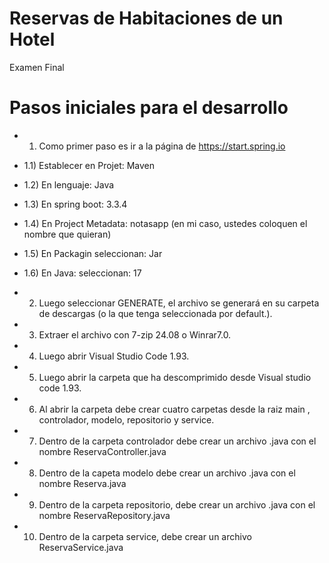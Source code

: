 # Reservas de Habitaciones de un Hotel
Examen Final
# Pasos iniciales para el desarrollo
- 1)	Como primer paso es ir a la página de https://start.spring.io
- 1.1)	Establecer en Projet: Maven
- 1.2)	En lenguaje: Java
- 1.3)	En spring boot: 3.3.4
- 1.4)	En Project Metadata: notasapp (en mi caso, ustedes coloquen el nombre que quieran)
- 1.5)	En Packagin seleccionan: Jar
- 1.6)	En Java: seleccionan: 17
  
- 2)	Luego seleccionar GENERATE, el archivo se generará en su carpeta de descargas (o la que tenga seleccionada por default.).
- 3)	Extraer el archivo con 7-zip 24.08 o Winrar7.0. 
- 4)	Luego abrir Visual Studio Code 1.93.
- 5)	Luego abrir la carpeta que ha descomprimido desde Visual studio code 1.93.
- 6)	Al abrir la carpeta debe crear cuatro carpetas desde la raiz main , controlador, modelo, repositorio y service.
- 7)	Dentro de la carpeta controlador debe crear un archivo .java con el nombre ReservaController.java
- 8)	Dentro de la capeta modelo debe crear un archivo .java con el nombre Reserva.java
- 9)	Dentro de la carpeta repositorio, debe crear un archivo .java con el nombre ReservaRepository.java
- 10)	Dentro de la carpeta service, debe crear un archivo ReservaService.java
